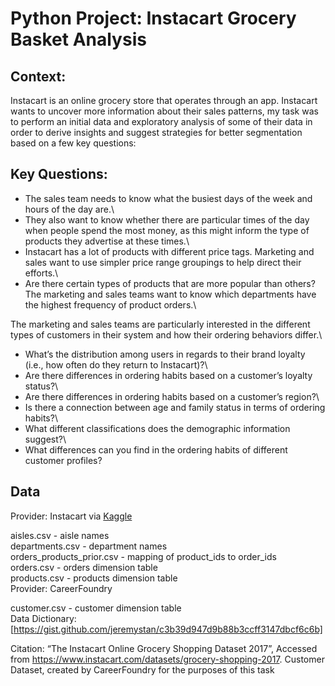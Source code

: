 # Python Project: Instacart Grocery Basket Analysis
## Context:

Instacart is an online grocery store that operates through an app. Instacart wants to uncover more information about their sales patterns, my task was to  perform an initial data and exploratory analysis of some of their data in order to derive insights and suggest strategies for better segmentation based on a few key questions:

## Key Questions: 

- The sales team needs to know what the busiest days of the week and hours of the day are.\
- They also want to know whether there are particular times of the day when people spend the most money, as this might inform the type of products they advertise at these times.\
- Instacart has a lot of products with different price tags. Marketing and sales want to use simpler price range groupings to help direct their efforts.\
- Are there certain types of products that are more popular than others? The marketing and sales teams want to know which departments have the highest frequency of product orders.\

The marketing and sales teams are particularly interested in the different types of customers in their system and how their ordering behaviors differ.\

- What’s the distribution among users in regards to their brand loyalty (i.e., how often do they return to Instacart)?\
- Are there differences in ordering habits based on a customer’s loyalty status?\
- Are there differences in ordering habits based on a customer’s region?\
- Is there a connection between age and family status in terms of ordering habits?\
- What different classifications does the demographic information suggest?\
- What differences can you find in the ordering habits of different customer profiles? 

## Data

Provider: Instacart via [Kaggle](url) 

aisles.csv - aisle names\
departments.csv - department names\
orders_products_prior.csv - mapping of product_ids to order_ids \
orders.csv - orders dimension table\
products.csv - products dimension table\
Provider: CareerFoundry

customer.csv - customer dimension table\
Data Dictionary: [https://gist.github.com/jeremystan/c3b39d947d9b88b3ccff3147dbcf6c6b]

Citation: “The Instacart Online Grocery Shopping Dataset 2017”, Accessed from https://www.instacart.com/datasets/grocery-shopping-2017. Customer Dataset, created by CareerFoundry for the purposes of this task

